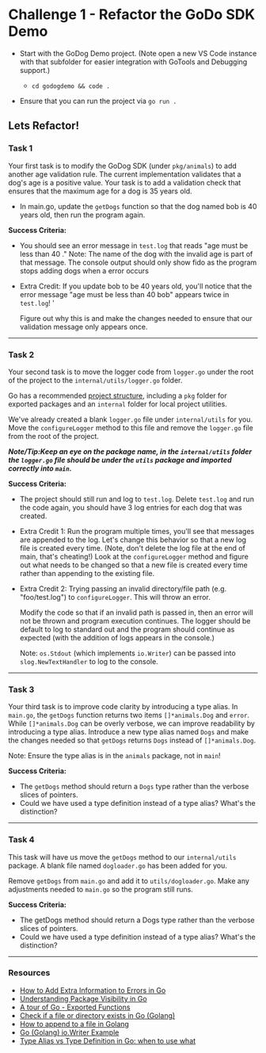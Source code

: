 # Challenge 1 - Refactor the GoDo SDK Demo

- Start with the GoDog Demo project. (Note open a new VS Code instance with that subfolder for easier integration with GoTools and Debugging support.)
  - `cd godogdemo && code .`

- Ensure that you can run the project via `go run .`

## Lets Refactor!

### Task 1

Your first task is to modify the GoDog SDK (under `pkg/animals`) to add another age validation rule. The current implementation validates that a dog's age is a positive value. Your task is to add a validation check that ensures that the maximum age for a dog is 35 years old.

- In main.go, update the `getDogs` function so that the dog named bob is 40 years old, then run the program again.

**Success Criteria:**

- You should see an error message in `test.log` that reads "age must be less than 40 <dog name>." Note: The name of the dog with the invalid age is part of that message. The console output should only show fido as the program stops adding dogs when a error occurs
  
- Extra Credit: If you update bob to be 40 years old, you'll notice that the error message "age must be less than 40 bob" appears twice in `test.log`! '
  
  Figure out why this is and make the changes needed to ensure that our validation message only appears once.

---

### Task 2

Your second task is to move the logger code from `logger.go` under the root of the project to the `internal/utils/logger.go` folder.

Go has a recommended [project structure](https://github.com/golang-standards/project-layout), including a `pkg` folder for exported packages and an `internal` folder for local project utilities.

We've already created a blank `logger.go` file under `internal/utils` for you. Move the `configureLogger` method to this file and remove the `logger.go` file from the root of the project.

***Note/Tip:Keep an eye on the package name, in the `internal/utils` folder the `logger.go` file should be under the `utils` package and imported correctly into `main`.***

**Success Criteria:**

- The project should still run and log to `test.log`. Delete `test.log` and run the code again, you should have 3 log entries for each dog that was created.
  
- Extra Credit 1: Run the program multiple times, you'll see that messages are appended to the log. Let's change this behavior so that a new log file is created every time. (Note, don't delete the log file at the end of main, that's cheating!) Look at the `configureLogger` method and figure out what needs to be changed so that a new file is created every time rather than appending to the existing file.
  
- Extra Credit 2: Trying passing an invalid directory/file path (e.g. "foo/test.log") to `configureLogger`. This will throw an error.
  
  Modify the code so that if an invalid path is passed in, then an error will not be thrown and program execution continues. The logger should be default to log to standard out and the program should continue as expected (with the addition of logs appears in the console.)

  Note: `os.Stdout` (which implements `io.Writer`) can be passed into `slog.NewTextHandler` to log to the console.

---

### Task 3

Your third task is to improve code clarity by introducing a type alias. In `main.go`, the `getDogs` function returns two items `[]*animals.Dog` and `error`. While `[]*animals.Dog` can be overly verbose, we can improve readability by introducing a type alias. Introduce a new type alias named `Dogs` and make the changes needed so that `getDogs` returns `Dogs` instead of `[]*animals.Dog`.

Note: Ensure the type alias is in the `animals` package, not in `main`!

**Success Criteria:**

- The `getDogs` method should return a `Dogs` type rather than the verbose slices of pointers.
- Could we have used a type definition instead of a type alias? What's the distinction?

---

### Task 4

This task will have us move the `getDogs` method to our `internal/utils` package. A blank file named `dogloader.go` has been added for you.  

Remove `getDogs` from `main.go` and add it to `utils/dogloader.go`. Make any adjustments needed to `main.go` so the program still runs.

**Success Criteria:**

- The getDogs method should return a Dogs type rather than the verbose slices of pointers.
- Could we have used a type definition instead of a type alias? What's the distinction?

--- 

### Resources

- [How to Add Extra Information to Errors in Go](https://www.digitalocean.com/community/tutorials/how-to-add-extra-information-to-errors-in-go)
- [Understanding Package Visibility in Go](https://www.digitalocean.com/community/tutorials/understanding-package-visibility-in-go)
- [A tour of Go - Exported Functions](https://go.dev/tour/basics/3)
- [Check if a file or directory exists in Go (Golang)](https://golangbyexample.com/check-if-file-or-directory-exists-go/)
- [How to append to a file in Golang](https://www.educative.io/answers/how-to-append-to-a-file-in-golang)
- [Go (Golang) io.Writer Example](https://golang.cafe/blog/golang-writer-example.html)
- [Type Alias vs Type Definition in Go: when to use what](https://leangaurav.medium.com/type-alias-vs-type-definition-in-go-84a82a82990)
